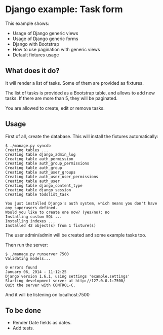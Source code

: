 # Django example: Task form

This example shows:

- Usage of Django generic views
- Usage of Django generic forms
- Django with Bootstrap
- How to use pagination with generic views
- Default fixtures usage


## What does it do?

It will render a list of tasks. Some of them are provided as fixtures.

The list of tasks is provided as a Bootstrap table, and allows to add new tasks. If there are more than 5, they will be paginated.

You are allowed to create, edit or remove tasks.

## Usage

First of all, create the database. This will install the fixtures automatically:

    $ ./manage.py syncdb
    Creating tables ...
    Creating table django_admin_log
    Creating table auth_permission
    Creating table auth_group_permissions
    Creating table auth_group
    Creating table auth_user_groups
    Creating table auth_user_user_permissions
    Creating table auth_user
    Creating table django_content_type
    Creating table django_session
    Creating table todolist_task

    You just installed Django's auth system, which means you don't have any superusers defined.
    Would you like to create one now? (yes/no): no
    Installing custom SQL ...
    Installing indexes ...
    Installed 42 object(s) from 1 fixture(s)

The user admin/admin will be created and some example tasks too.

Then run the server:

    $ ./manage.py runserver 7500
    Validating models...

    0 errors found
    January 06, 2014 - 11:12:25
    Django version 1.6.1, using settings 'example.settings'
    Starting development server at http://127.0.0.1:7500/
    Quit the server with CONTROL-C.

And it will be listening on localhost:7500


## To be done

- Render Date fields as dates.
- Add tests.